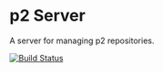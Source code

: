 p2 Server
=========

A server for managing p2 repositories.

[![Build Status](https://travis-ci.org/runolarity/p2-server.svg)](https://travis-ci.org/runolarity/p2-server)
